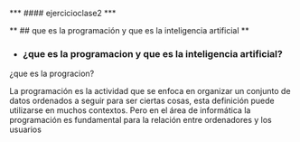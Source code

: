 *** #### ejercicioclase2 ***

**  ## que es la programación y que es la inteligencia artificial **

* ### ¿que es la programacion y que es la inteligencia artificial?
 
¿que es la progracion?
    
La programación es la actividad que se enfoca en organizar un conjunto de datos ordenados a seguir para ser ciertas cosas, esta definición puede utilizarse en muchos contextos. Pero en el área de informática la programación es fundamental para la relación entre ordenadores y los usuarios
